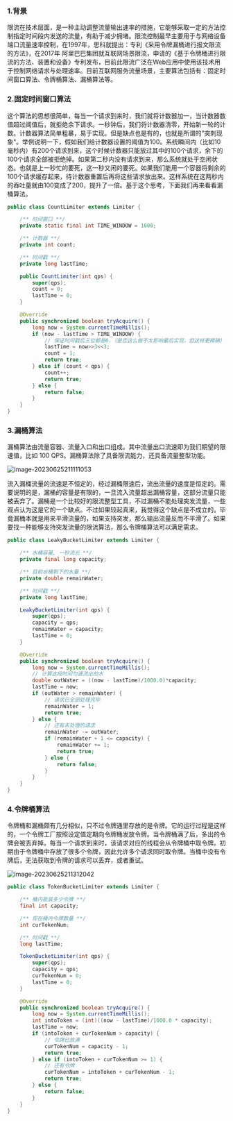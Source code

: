### 1.背景

限流在技术层面，是一种主动调整流量输出速率的措施，它能够采取一定的方法控制指定时间段内发送的流量，有助于减少拥堵。限流控制最早主要用于与网络设备端口流量速率控制，在1997年，思科就提出：专利《采用令牌漏桶进行报文限流的方法》，在2017年 阿里巴巴集团就互联网场景限流，申请的《基于令牌桶进行限流的方法、装置和设备》专利发布，目前此限流广泛在Web应用中使用该技术用于控制网络请求与处理速率。目前互联网服务流量场景，主要算法包括有：固定时间窗口算法、令牌桶算法、漏桶算法等。

### 2.固定时间窗口算法

这个算法的思想很简单，每当一个请求到来时，我们就将计数器加一，当计数器数值超过阈值后，就拒绝余下请求。一秒钟后，我们将计数器清零，开始新一轮的计数。计数器算法简单粗暴，易于实现。但是缺点也是有的，也就是所谓的"突刺现象"。举例说明一下，假如我们给计数器设置的阈值为100。系统瞬间内（比如10毫秒内）有200个请求到来，这个时候计数器只能放过其中的100个请求，余下的100个请求全部被拒绝掉。如果第二秒内没有请求到来，那么系统就处于空闲状态。也就是上一秒忙的要死，这一秒又闲的要死。如果我们能用一个容器将剩余的100个请求缓存起来，待计数器重置后再将这些请求放出来。这样系统在这两秒内的吞吐量就由100变成了200，提升了一倍。基于这个思考，下面我们再来看看漏桶算法。

```java
public class CountLimiter extends Limiter {

    /** 时间窗口 **/
    private static final int TIME_WINDOW = 1000;

    /** 计数器 **/
    private int count;

    /** 时间戳 **/
    private long lastTime;

    public CountLimiter(int qps) {
        super(qps);
        count = 0;
        lastTime = 0;
    }

    @Override
    public synchronized boolean tryAcquire() {
        long now = System.currentTimeMillis();
        if (now - lastTime > TIME_WINDOW) {
            // 保证时间戳后三位都是0.（是否这么做不太影响最后实现，但这样更精确）
            lastTime = now>>3<<3;
            count = 1;
            return true;
        } else if (count < qps) {
            count++;
            return true;
        } else {
            return false;
        }
    }
}
```

### 3.漏桶算法

漏桶算法由流量容器、流量入口和出口组成。其中流量出口流速即为我们期望的限速值，比如 100 QPS。漏桶算法除了具备限流能力，还具备流量整型功能。

![image-20230625211111053](/Users/huzhuo/git/xqxls.github.io/docs/md/idea-plugin/solution/limiter/2.限流设计.assets/image-20230625211111053.png)

流入漏桶流量的流速是不恒定的，经过漏桶限速后，流出流量的速度是恒定的。需要说明的是，漏桶的容量是有限的，一旦流入流量超出漏桶容量，这部分流量只能被丢弃了。漏桶是一个比较好的限流整型工具，不过漏桶不能处理突发流量，一些观点认为这是它的一个缺点。不过如果较起真来，我觉得这个缺点是不成立的。毕竟漏桶本就是用来平滑流量的，如果支持突发，那么输出流量反而不平滑了。如果要找一种能够支持突发流量的限流算法，那么令牌桶算法可以满足需求。

```java
public class LeakyBucketLimiter extends Limiter {

    /** 水桶容量, 一秒流光 **/
    private final long capacity;

    /** 目前水桶剩下的水量 **/
    private double remainWater;

    /** 时间戳 **/
    private long lastTime;

    LeakyBucketLimiter(int qps) {
        super(qps);
        capacity = qps;
        remainWater = capacity;
        lastTime = 0;
    }

    @Override
    public synchronized boolean tryAcquire() {
        long now = System.currentTimeMillis();
        // 计算这段时间匀速流出的水
        double outWater = ((now - lastTime)/1000.0)*capacity;
        lastTime = now;
        if (outWater > remainWater) {
            // 请求已全部处理完毕
            remainWater = 1;
            return true;
        } else {
            // 还有未处理的请求
            remainWater -= outWater;
            if (remainWater + 1 <= capacity) {
                remainWater += 1;
                return true;
            } else {
                return false;
            }
        }
    }
}
```

### 4.令牌桶算法

令牌桶和漏桶颇有几分相似，只不过令牌通里存放的是令牌。它的运行过程是这样的，一个令牌工厂按照设定值定期向令牌桶发放令牌。当令牌桶满了后，多出的令牌会被丢弃掉。每当一个请求到来时，该请求对应的线程会从令牌桶中取令牌。初期由于令牌桶中存放了很多个令牌，因此允许多个请求同时取令牌。当桶中没有令牌后，无法获取到令牌的请求可以丢弃，或者重试。

![image-20230625211312042](/Users/huzhuo/git/xqxls.github.io/docs/md/idea-plugin/solution/limiter/2.限流设计.assets/image-20230625211312042.png)

```java
public class TokenBucketLimiter extends Limiter {

    /** 桶内能装多少令牌 **/
    final int capacity;

    /** 现在桶内令牌数量 **/
    int curTokenNum;

    /** 时间戳 **/
    long lastTime;

    TokenBucketLimiter(int qps) {
        super(qps);
        capacity = qps;
        curTokenNum = 0;
        lastTime = 0;
    }

    @Override
    public synchronized boolean tryAcquire() {
        long now = System.currentTimeMillis();
        int intoToken = (int)((now - lastTime)/1000.0 * capacity);
        lastTime = now;
        if (intoToken + curTokenNum > capacity) {
            // 令牌已放满
            curTokenNum = capacity - 1;
            return true;
        } else if (intoToken + curTokenNum >= 1) {
            // 还有令牌
            curTokenNum = intoToken + curTokenNum - 1;
            return true;
        } else {
            return false;
        }
    }
}
```

